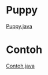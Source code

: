 # Puppy
[Puppy.java](https://github.com/rifkisubhanarifin-art/Tugas-PBO/commit/f8c95d396fe7ad3ab99d87eaaaf2993440a26065)
# Contoh
[Contoh.java](https://github.com/rifkisubhanarifin-art/Tugas-PBO/commit/a74ba9186deea55fbaa8631aaa9786b130424fc2)
